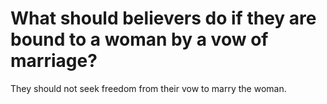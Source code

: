 # What should believers do if they are bound to a woman by a vow of marriage?

They should not seek freedom from their vow to marry the woman.
